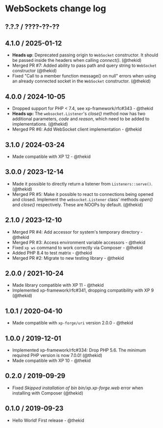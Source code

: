 WebSockets change log
=====================

## ?.?.? / ????-??-??

## 4.1.0 / 2025-01-12

* **Heads up**: Deprecated passing origin to `WebSocket` constructor. It
  should be passed inside the headers when calling *connect()*.
  (@thekid)
* Merged PR #7: Added ability to pass path and query string to `WebSocket`
  constructor
  (@thekid)
* Fixed "Call to a member function message() on null" errors when using
  an already connected socket in the `WebSocket` constructor.
  (@thekid)

## 4.0.0 / 2024-10-05

* Dropped support for PHP < 7.4, see xp-framework/rfc#343 - @thekid
* **Heads up:** The `websocket.Listener`'s *close()* method now has two
  additional parameters, *code* and *reason*, which need to be added to
  implementations.
  (@thekid)
* Merged PR #6: Add WebSocket client implementation - @thekid

## 3.1.0 / 2024-03-24

* Made compatible with XP 12 - @thekid

## 3.0.0 / 2023-12-14

* Made it possible to directly return a listener from `Listeners::serve()`.
  (@thekid)
* Merged PR #5: Make it possible to react to connections being opened and
  closed. Implement the `websocket.Listener` class' methods *open()* and
  *close()* respectively. These are NOOPs by default.
  (@thekid)

## 2.1.0 / 2023-12-10

* Merged PR #4: Add accessor for system's temporary directory - @thekid
* Merged PR #3: Access environment variable accessors - @thekid
* Fixed `xp ws` command to work correctly via Composer - @thekid
* Added PHP 8.4 to test matrix - @thekid
* Merged PR #2: Migrate to new testing library - @thekid

## 2.0.0 / 2021-10-24

* Made library compatible with XP 11 - @thekid
* Implemented xp-framework/rfc#341, dropping compatibility with XP 9
  (@thekid)

## 1.0.1 / 2020-04-10

* Made compatible with `xp-forge/uri` version 2.0.0 - @thekid

## 1.0.0 / 2019-12-01

* Implemented xp-framework/rfc#334: Drop PHP 5.6. The minimum required
  PHP version is now 7.0.0!
  (@thekid)
* Made compatible with XP 10 - @thekid

## 0.2.0 / 2019-09-29

* Fixed *Skipped installation of bin bin/xp.xp-forge.web* error
  when installing with Composer
  (@thekid)

## 0.1.0 / 2019-09-23

* Hello World! First release - @thekid
